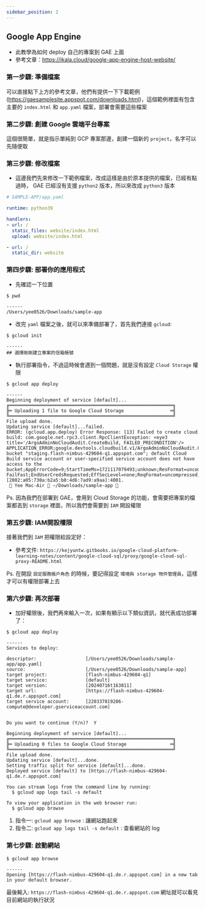 ```yaml
---
sidebar_position: 2
---
```


## Google App Engine
* 此教學為如何 deploy 自己的專案到 GAE 上面
* 參考文章：https://ikala.cloud/google-app-engine-host-website/

### 第一步驟: 準備檔案

可以直接點下上方的參考文章，他們有提供一下下載範例(https://gaesamplesite.appspot.com/downloads.html)，這個範例裡面有包含主要的 `index.html` 和 `app.yaml` 檔案，部署會需要這些檔案


### 第二步驟: 創建 Google 雲端平台專案

這個很簡單，就是指示單純到 GCP 專案那邊，創建一個新的 `project`，名字可以先隨便取



### 第三步驟: 修改檔案

* 這邊我們先來修改一下範例檔案，改成這樣是由於原本提供的檔案，已經有點過時， GAE 已經沒有支援 `python2` 版本，所以來改成 `python3` 版本

```yaml
# SAMPLE-APP/app.yaml

runtime: python39

handlers:
- url: /
  static_files: website/index.html
  upload: website/index.html

- url: /
  static_dir: website
```


### 第四步驟: 部署你的應用程式

* 先確認一下位置
```shell
$ pwd

------
/Users/yee0526/Downloads/sample-app
```

* 改完 `yaml` 檔案之後，就可以來準備部署了，首先我們連接 `gcloud`:

```shell
$ gcloud init 

------
## 選擇剛剛建立專案的信箱帳號
```

* 執行部署指令，不過這時候會遇到一個問題，就是沒有設定 `Cloud Storage` 權限

```shell
$ gcloud app deploy 

------
Beginning deployment of service [default]...
╔════════════════════════════════════════════════════════════╗
╠═ Uploading 1 file to Google Cloud Storage                 ═╣
╚════════════════════════════════════════════════════════════╝
File upload done.
Updating service [default]...failed.                                                                                                                                                                                          
ERROR: (gcloud.app.deploy) Error Response: [13] Failed to create cloud build: com.google.net.rpc3.client.RpcClientException: <eye3 title='/ArgoAdminNoCloudAudit.CreateBuild, FAILED_PRECONDITION'/> APPLICATION_ERROR;google.devtools.cloudbuild.v1/ArgoAdminNoCloudAudit.CreateBuild;invalid bucket "staging.flash-nimbus-429604-q1.appspot.com"; default Cloud Build service account or user-specified service account does not have access to the bucket;AppErrorCode=9;StartTimeMs=1721117079493;unknown;ResFormat=uncompressed;ServerTimeSec=2.363718952;LogBytes=256;Non-FailFast;EndUserCredsRequested;EffSecLevel=none;ReqFormat=uncompressed;ReqID=a49c14973a032d99;GlobalID=0;Server=[2002:a05:730a:b2a5:b0:4d6:7ad9:a9aa]:4001.
  Yee Mac-Air  ~/Downloads/sample-app 
```

Ps. 因為我們在部署到 GAE，會用到 Cloud Storage 的功能，會需要把專案的檔案都丟到 `storage` 裡面，所以我們會需要到 `IAM` 開設權限


### 第五步驟: IAM開設權限

接著我們到 `IAM` 把權限給設定好：

* 參考文件: `https://kejyuntw.gitbooks.io/google-cloud-platform-learning-notes/content/google-cloud-sql/proxy/google-cloud-sql-proxy-README.html`


Ps. 在開設 `設定服務帳戶角色` 的時候，要記得設定 `環境與 storage 物件管理員`，這樣才可以有權限部署上去


### 第六步驟: 再次部署

* 加好權限後，我們再來輸入一次，如果有顯示以下類似資訊，就代表成功部署了：

```shell
$ gcloud app deploy 

------
Services to deploy:

descriptor:                  [/Users/yee0526/Downloads/sample-app/app.yaml]
source:                      [/Users/yee0526/Downloads/sample-app]
target project:              [flash-nimbus-429604-q1]
target service:              [default]
target version:              [20240716t163811]
target url:                  [https://flash-nimbus-429604-q1.de.r.appspot.com]
target service account:      [220337819286-compute@developer.gserviceaccount.com]


Do you want to continue (Y/n)?  Y

Beginning deployment of service [default]...
╔════════════════════════════════════════════════════════════╗
╠═ Uploading 0 files to Google Cloud Storage                ═╣
╚════════════════════════════════════════════════════════════╝
File upload done.
Updating service [default]...done.                                                                                                                                                                                            
Setting traffic split for service [default]...done.                                                                                                                                                                           
Deployed service [default] to [https://flash-nimbus-429604-q1.de.r.appspot.com]

You can stream logs from the command line by running:
  $ gcloud app logs tail -s default

To view your application in the web browser run:
  $ gcloud app browse
```


1. 指令一: `gcloud app browse` : 讓網站跑起來
2. 指令二: `gcloud app logs tail -s default` : 查看網站的 log


### 第七步驟: 啟動網站

```shell
$ gcloud app browse

------
Opening [https://flash-nimbus-429604-q1.de.r.appspot.com] in a new tab in your default browser.
```

最後輸入: `https://flash-nimbus-429604-q1.de.r.appspot.com` 網址就可以看見目前網站的執行狀況






